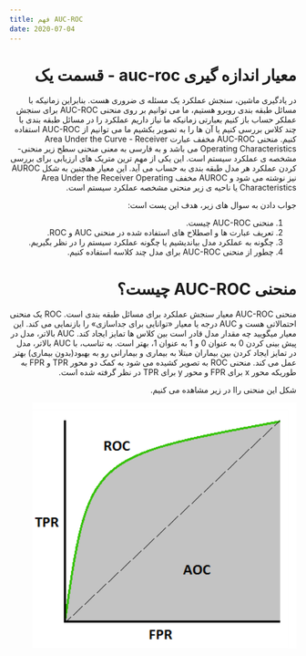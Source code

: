 ```yaml
---
title: فهم AUC-ROC 
date: 2020-07-04
---
```

<div dir='rtl' lang='fa'>

<h1>معیار اندازه گیری auc-roc - قسمت یک</h1>
<p>در یادگیری ماشین،  سنجش عملکرد یک مسئله ی ضروری هست. بنابراین زمانیکه با مسائل طبقه بندی روبرو هستیم، ما می توانیم بر روی منحنی AUC-ROC برای سنجش عملکر حساب باز کنیم بعبارتی زمانیکه ما نیاز داریم عملکرد را در  مسائل طبقه بندی با چند کلاس  بررسی کنیم یا آن ها را به تصویر بکشیم ما می توانیم از AUC-ROC استفاده کنیم.
منحنی AUC-ROC مخفف عبارت Area Under the Curve - Receiver Operating Characteristics می باشد و به فارسی به معنی منحنی سطح زیر منحنی- مشخصه ی عملکرد سیستم است.
این یکی از مهم ترین متریک های ارزیابی  برای بررسی کردن عملکرد هر مدل  طبقه بندی به حساب می آید.
این معیار همچنین به شکل AUROC نیز نوشته می شود و AUROC مخفف Area Under the Receiver Operating Characteristics یا ناحیه ی زیر منحنی مشخصه عملکرد سیستم است.</p>
<p>جواب دادن به سوال های زیر، هدف این پست است:</p>
<ol>
<li>منحنی AUC-ROC چیست.</li>
<li>تعریف عبارت ها و اصطلاح های استفاده شده در منحنی AUC و ROC.</li>
<li>چگونه به عملکرد مدل بیاندیشیم یا چگونه عملکرد سیستم را در نظر بگیریم.</li>
<li>چطور  از منحنی AUC-ROC برای مدل چند کلاسه استفاده کنیم.</li>
</ol>
<h1>منحنی AUC-ROC چیست؟</h1>
<p>منحنی AUC-ROC معیار سنجش عملکرد برای مسائل طبقه بندی است. ROC یک منحنی احتمالاتی هست و  AUC درجه یا معیار «توانایی  برای جداسازی»  را بازنمایی می کند. این معیار میگویید چه مقدار مدل قادر است بین کلاس ها تمایز ایجاد کند. AUC بالاتر، مدل در پیش بینی کردن 0 به عنوان 0 و 1 به عنوان 1، بهتر است. به تناسب، با AUC بالاتر، مدل در تمایز ایجاد کردن بین بیماران مبتلا به بیماری و بیمارانی رو به بهبود(بدون بیماری) بهتر عمل می کند. منحنی ROC به تصویر کشیده می شود به کمک دو محور TPR و FPR به طوریکه محور x برای FPR و محور y برای TPR در نظر گرفته شده است.</p>
<p>شکل این منحنی راا در زیر مشاهده می کنیم.</p>
<p><img src="/assets/uploads/AUCROC.png" alt="ناحیه ی زیر منحنی مشخصه عملکرد سیستم یا auc-roc"></p>
</div>
